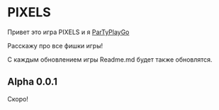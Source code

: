 # PIXELS

Привет это игра PIXELS и я [ParTyPlayGo](https://github.com/ParTy-Play-go/)

Расскажу про все фишки игры!


С каждым обновлением игры Readme.md будет также обновлятся.


## Alpha 0.0.1

Скоро!
